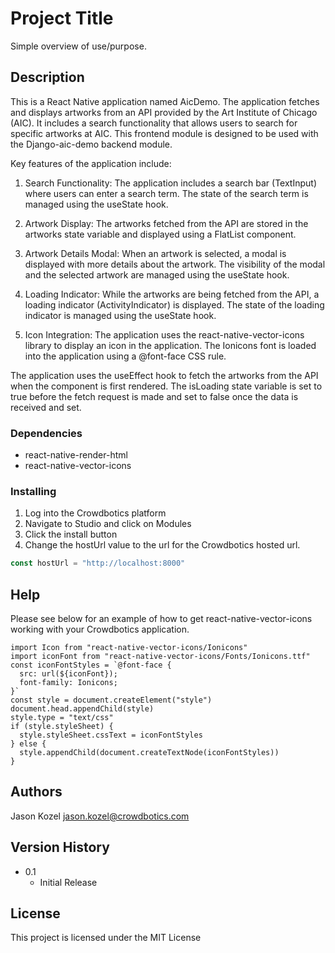 # Project Title

Simple overview of use/purpose.


## Description

This is a React Native application named AicDemo. The application fetches and displays artworks from an API provided by the Art Institute of Chicago (AIC). It includes a search functionality that allows users to search for specific artworks at AIC. This frontend module is designed to be used with the Django-aic-demo backend module. 

Key features of the application include:

1. Search Functionality: The application includes a search bar (TextInput) where users can enter a search term. The state of the search term is managed using the useState hook.

2. Artwork Display: The artworks fetched from the API are stored in the artworks state variable and displayed using a FlatList component.

3. Artwork Details Modal: When an artwork is selected, a modal is displayed with more details about the artwork. The visibility of the modal and the selected artwork are managed using the useState hook.

4. Loading Indicator: While the artworks are being fetched from the API, a loading indicator (ActivityIndicator) is displayed. The state of the loading indicator is managed using the useState hook.

5. Icon Integration: The application uses the react-native-vector-icons library to display an icon in the application. The Ionicons font is loaded into the application using a @font-face CSS rule.

The application uses the useEffect hook to fetch the artworks from the API when the component is first rendered. The isLoading state variable is set to true before the fetch request is made and set to false once the data is received and set.

### Dependencies

* react-native-render-html 
* react-native-vector-icons

### Installing

1. Log into the Crowdbotics platform 
2. Navigate to Studio and click on Modules
3. Click the install button
4. Change the hostUrl value to the url for the Crowdbotics hosted url. 
```javascript
const hostUrl = "http://localhost:8000" 
```



## Help

Please see below for an example of how to get react-native-vector-icons working with your Crowdbotics application. 
```
import Icon from "react-native-vector-icons/Ionicons"
import iconFont from "react-native-vector-icons/Fonts/Ionicons.ttf"
const iconFontStyles = `@font-face {
  src: url(${iconFont});
  font-family: Ionicons;
}`
const style = document.createElement("style")
document.head.appendChild(style)
style.type = "text/css"
if (style.styleSheet) {
  style.styleSheet.cssText = iconFontStyles
} else {
  style.appendChild(document.createTextNode(iconFontStyles))
}
```

## Authors

Jason Kozel
jason.kozel@crowdbotics.com

## Version History


* 0.1
    * Initial Release

## License

This project is licensed under the MIT License 

